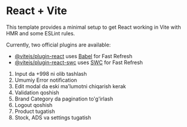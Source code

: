 # React + Vite

This template provides a minimal setup to get React working in Vite with HMR and some ESLint rules.

Currently, two official plugins are available:

- [@vitejs/plugin-react](https://github.com/vitejs/vite-plugin-react/blob/main/packages/plugin-react/README.md) uses [Babel](https://babeljs.io/) for Fast Refresh
- [@vitejs/plugin-react-swc](https://github.com/vitejs/vite-plugin-react-swc) uses [SWC](https://swc.rs/) for Fast Refresh

1. Input da +998 ni olib tashlash
2. Umumiy Error notification
3. Edit modal da eski ma'lumotni chiqarish kerak
4. Validation qoshish
5. Brand Category da pagination to'g'irlash
6. Logout qoshish
7. Product tugatish
8. Stock, ADS va settings tugatish